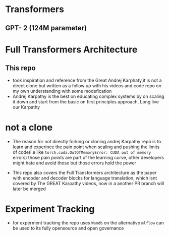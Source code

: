 # Transformers
## GPT- 2 (124M parameter) 

# Full Transformers Architecture 
## This repo 

- took inspiration and reference from the Great Andrej Karphaty,it is not a direct clone but written as a follow up with his videos and code repo on my own understanding with some modefication
- Andrej Karpathy is the best on educating complex systems by on scaling it down and start from the basic on first principles approach, Long live our Karpathy

# not a clone
- The reason for not directly forking or cloning andrej Karpathy repo is to learn and experince the pain point when scaling and pushing the limits of code(i.e like `torch.cuda.OutOfMemoryError: CUDA out of memory` errors) those pain points are part of the learning curve, other developers might hate and avoid those but those errors hold the power

- This repo also covers the Full Transformers architecture as the paper with encoder and decoder blocks for language translation, which isnt covered by The GREAT Karpathy videos, now in a another PR branch will later be merged

# Experiment Tracking
- for experment tracking the repo uses `Wandb` on the alternative  `mlflow` can be used to its fully opensource and open governance   

